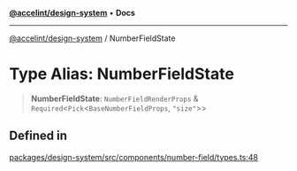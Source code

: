 [**@accelint/design-system**](../README.md) • **Docs**

***

[@accelint/design-system](../README.md) / NumberFieldState

# Type Alias: NumberFieldState

> **NumberFieldState**: `NumberFieldRenderProps` & `Required`\<`Pick`\<`BaseNumberFieldProps`, `"size"`\>\>

## Defined in

[packages/design-system/src/components/number-field/types.ts:48](https://github.com/gohypergiant/standard-toolkit/blob/258694cea8ed8bbd956b3cf5da47c2c9debcf127/packages/design-system/src/components/number-field/types.ts#L48)
